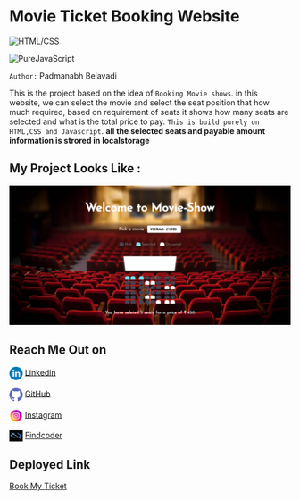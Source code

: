 # Movie Ticket Booking Website 

![HTML/CSS](https://img.shields.io/badge/HTML-CSS-green)

![PureJavaScript](https://img.shields.io/badge/Ticket%20Booking-JavaScript-yellow)



`Author:` Padmanabh Belavadi

This is the project based on the idea of `Booking Movie shows`.
in this website, we can select the movie and select the seat position that how much required, based on requirement of seats it shows how many seats are selected and what is the total price to pay. `This is build purely on HTML,CSS and Javascript`.
__all the selected seats and payable amount information is strored in localstorage__

## My Project Looks Like :

![](./screencapture.png)

## Reach Me Out on

<img align="center"  width="24px" src="./readme_assets/linkedin.png" /> [Linkedin](https://www.linkedin.com/in/padmanabh-belavadi)


<img align="center"  width="24px" src="./readme_assets/github.png" /> [GitHub](https://github.com/padmanabh-b)



<img align="center" width="24px" src="./readme_assets/instagram.png" /> [Instagram](https://www.instagram.com/legend_padmanabh/)

<img align="center"  width="24px" src="./readme_assets/findcoder.png" /> [Findcoder](https://www.findcoder.io/u/padmanabh_b)




## Deployed Link
[Book My Ticket](https://paddu-movie-booking.netlify.app/)
